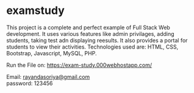 # examstudy

This project is a complete and perfect example of Full Stack Web development. It uses various features like admin privilages, adding students, taking test adn displaying reesults. It also provides a portal for students to view their activities. Technologies used are: HTML, CSS, Bootstrap, Javascript, MySQL, PHP.


Run the File on:
https://exam-study.000webhostapp.com/

Email: rayandasoriya@gmail.com  
password: 123456
